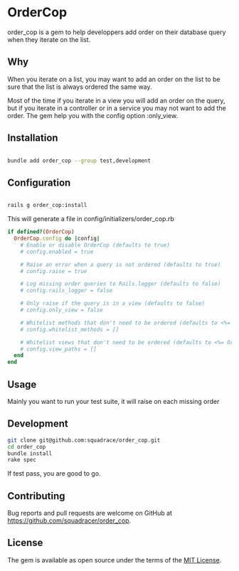 # OrderCop

order_cop is a gem to help developpers add order on their database query when they iterate on the list.

## Why

When you iterate on a list, you may want to add an order on the list to be sure that the list is always ordered the same way.

Most of the time if you iterate in a view you will add an order on the query, but if you iterate in a controller or in a service you may not want to add the order. The gem help you with the config option :only_view.

## Installation

```bash

bundle add order_cop --group test,development

```

## Configuration

```bash

rails g order_cop:install

```

This will generate a file in config/initializers/order_cop.rb

```ruby
if defined?(OrderCop)
  OrderCop.config do |config|
    # Enable or disable OrderCop (defaults to true)
    # config.enabled = true

    # Raise an error when a query is not ordered (defaults to true)
    # config.raise = true

    # Log missing order queries to Rails.logger (defaults to false)
    # config.rails_logger = false

    # Only raise if the query is in a view (defaults to false)
    # config.only_view = false

    # Whitelist methods that don't need to be ordered (defaults to <%= OrderCop.config.whitelist_methods %>)
    # config.whitelist_methods = []

    # Whitelist views that don't need to be ordered (defaults to <%= OrderCop.config.view_paths %>)
    # config.view_paths = []
  end
end
```


## Usage

Mainly you want to run your test suite, it will raise on each missing order

## Development

```bash
git clone git@github.com:squadrace/order_cop.git
cd order_cop
bundle install
rake spec
```

If test pass, you are good to go.

## Contributing

Bug reports and pull requests are welcome on GitHub at https://github.com/squadracer/order_cop.

## License

The gem is available as open source under the terms of the [MIT License](https://opensource.org/licenses/MIT).
